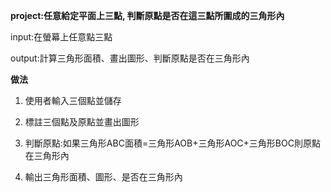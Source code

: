 
**project:任意給定平面上三點, 判斷原點是否在這三點所圍成的三角形內**

input:在螢幕上任意點三點

output:計算三角形面積、畫出圖形、判斷原點是否在三角形內


**做法**

1. 使用者輸入三個點並儲存

2. 標註三個點及原點並畫出圖形

3. 判斷原點:如果三角形ABC面積=三角形AOB+三角形AOC+三角形BOC則原點在三角形內

4. 輸出三角形面積、圖形、是否在三角形內

